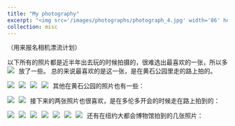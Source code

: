 ```yaml
---
title: "My photography"
excerpt: "<img src='/images/photographs/photograph_4.jpg' width='86' height='86'>"
collection: misc
---
```



（用来报名相机漂流计划）

以下所有的照片都是近半年出去玩的时候拍摄的，很难选出最喜欢的一张，所以多放了一些。
总的来说最喜欢的是这一张，是在黄石公园里走的路上拍的。
<img src="/images/photographs/photograph_2.jpg" style="float: left; margin-right: 10px;" />


其他在黄石公园的照片也有一些：
<img src="/images/photographs/photograph_0.jpg" style="float: left; margin-right: 10px;" />
<img src="/images/photographs/photograph_1.jpg" style="float: left; margin-right: 10px;" />
<img src="/images/photographs/photograph_3.jpg" style="float: left; margin-right: 10px;" />
<img src="/images/photographs/photograph_4.jpg" style="float: left; margin-right: 10px;" />


接下来的两张照片也很喜欢，是在多伦多开会的时候走在路上拍到的：
<img src="/images/photographs/photograph_5.jpg" style="float: left; margin-right: 10px;" />
<img src="/images/photographs/photograph_6.jpg" style="float: left; margin-right: 10px;" />


还有在纽约大都会博物馆拍到的几张照片：
<img src="/images/photographs/photograph_7.jpg" style="float: left; margin-right: 10px;" />
<img src="/images/photographs/photograph_8.jpg" style="float: left; margin-right: 10px;" />
<img src="/images/photographs/photograph_9.jpg" style="float: left; margin-right: 10px;" />
<img src="/images/photographs/photograph_10.jpg" style="float: left; margin-right: 10px;" />
<img src="/images/photographs/photograph_11.jpg" style="float: left; margin-right: 10px;" />
<img src="/images/photographs/photograph_12.jpg" style="float: left; margin-right: 10px;" />
<img src="/images/photographs/photograph_13.jpg" style="float: left; margin-right: 10px;" />

